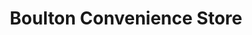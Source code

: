 ---
title: "Boulton Convenience Store"
url: /birmingham/boulton-convenience-store/
shop: Lebensmittel
---